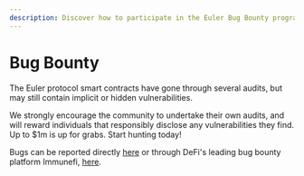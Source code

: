 ```yaml
---
description: Discover how to participate in the Euler Bug Bounty programme
---
```


# Bug Bounty

The Euler protocol smart contracts have gone through several audits, but may still contain implicit or hidden vulnerabilities.

We strongly encourage the community to undertake their own audits, and will reward individuals that responsibly disclose any vulnerabilities they find. Up to $1m is up for grabs. Start hunting today!

Bugs can be reported directly [here](mailto:security@euler.xyz) or through DeFi's leading bug bounty platform Immunefi, [here](https://immunefi.com/bounty/euler/).
